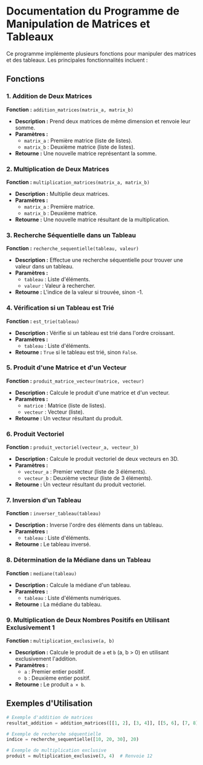 # Documentation du Programme de Manipulation de Matrices et Tableaux

Ce programme implémente plusieurs fonctions pour manipuler des matrices et des tableaux. Les principales fonctionnalités incluent :

## Fonctions

### 1. Addition de Deux Matrices

**Fonction :** `addition_matrices(matrix_a, matrix_b)`

- **Description :** Prend deux matrices de même dimension et renvoie leur somme.
- **Paramètres :**
  - `matrix_a` : Première matrice (liste de listes).
  - `matrix_b` : Deuxième matrice (liste de listes).
- **Retourne :** Une nouvelle matrice représentant la somme.

### 2. Multiplication de Deux Matrices

**Fonction :** `multiplication_matrices(matrix_a, matrix_b)`

- **Description :** Multiplie deux matrices.
- **Paramètres :**
  - `matrix_a` : Première matrice.
  - `matrix_b` : Deuxième matrice.
- **Retourne :** Une nouvelle matrice résultant de la multiplication.

### 3. Recherche Séquentielle dans un Tableau

**Fonction :** `recherche_sequentielle(tableau, valeur)`

- **Description :** Effectue une recherche séquentielle pour trouver une valeur dans un tableau.
- **Paramètres :**
  - `tableau` : Liste d'éléments.
  - `valeur` : Valeur à rechercher.
- **Retourne :** L'indice de la valeur si trouvée, sinon -1.

### 4. Vérification si un Tableau est Trié

**Fonction :** `est_trie(tableau)`

- **Description :** Vérifie si un tableau est trié dans l'ordre croissant.
- **Paramètres :**
  - `tableau` : Liste d'éléments.
- **Retourne :** `True` si le tableau est trié, sinon `False`.

### 5. Produit d'une Matrice et d'un Vecteur

**Fonction :** `produit_matrice_vecteur(matrice, vecteur)`

- **Description :** Calcule le produit d'une matrice et d'un vecteur.
- **Paramètres :**
  - `matrice` : Matrice (liste de listes).
  - `vecteur` : Vecteur (liste).
- **Retourne :** Un vecteur résultant du produit.

### 6. Produit Vectoriel

**Fonction :** `produit_vectoriel(vecteur_a, vecteur_b)`

- **Description :** Calcule le produit vectoriel de deux vecteurs en 3D.
- **Paramètres :**
  - `vecteur_a` : Premier vecteur (liste de 3 éléments).
  - `vecteur_b` : Deuxième vecteur (liste de 3 éléments).
- **Retourne :** Un vecteur résultant du produit vectoriel.

### 7. Inversion d'un Tableau

**Fonction :** `inverser_tableau(tableau)`

- **Description :** Inverse l'ordre des éléments dans un tableau.
- **Paramètres :**
  - `tableau` : Liste d'éléments.
- **Retourne :** Le tableau inversé.

### 8. Détermination de la Médiane dans un Tableau

**Fonction :** `mediane(tableau)`

- **Description :** Calcule la médiane d'un tableau.
- **Paramètres :**
  - `tableau` : Liste d'éléments numériques.
- **Retourne :** La médiane du tableau.

### 9. Multiplication de Deux Nombres Positifs en Utilisant Exclusivement 1

**Fonction :** `multiplication_exclusive(a, b)`

- **Description :** Calcule le produit de `a` et `b` (a, b > 0) en utilisant exclusivement l'addition.
- **Paramètres :**
  - `a` : Premier entier positif.
  - `b` : Deuxième entier positif.
- **Retourne :** Le produit `a × b`.

## Exemples d'Utilisation

```python
# Exemple d'addition de matrices
resultat_addition = addition_matrices([[1, 2], [3, 4]], [[5, 6], [7, 8]])

# Exemple de recherche séquentielle
indice = recherche_sequentielle([10, 20, 30], 20)

# Exemple de multiplication exclusive
produit = multiplication_exclusive(3, 4)  # Renvoie 12
